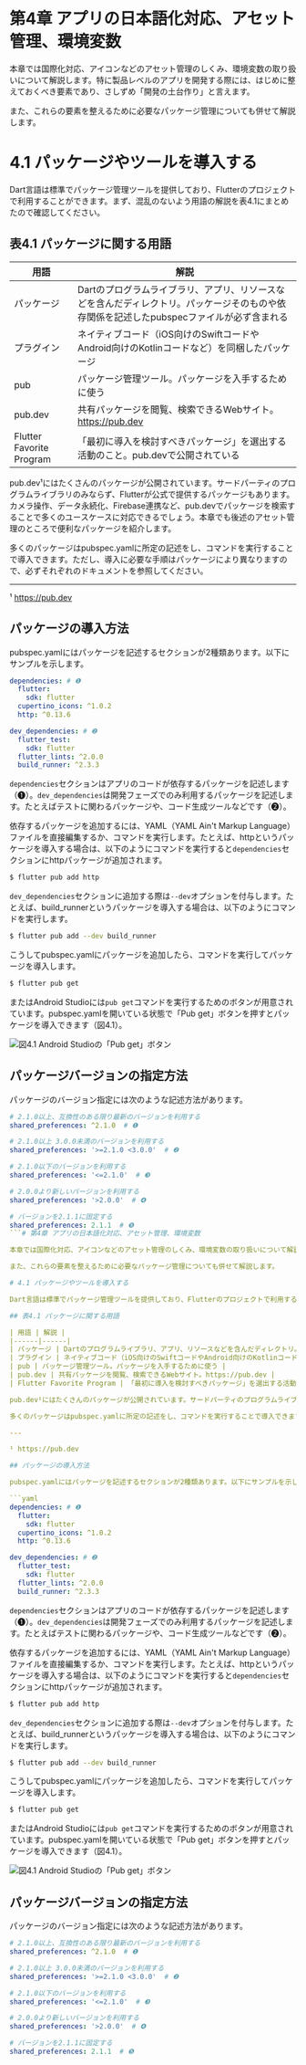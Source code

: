 # 第4章 アプリの日本語化対応、アセット管理、環境変数

本章では国際化対応、アイコンなどのアセット管理のしくみ、環境変数の取り扱いについて解説します。特に製品レベルのアプリを開発する際には、はじめに整えておくべき要素であり、さしずめ「開発の土台作り」と言えます。

また、これらの要素を整えるために必要なパッケージ管理についても併せて解説します。

# 4.1 パッケージやツールを導入する

Dart言語は標準でパッケージ管理ツールを提供しており、Flutterのプロジェクトで利用することができます。まず、混乱のないよう用語の解説を表4.1にまとめたので確認してください。

## 表4.1 パッケージに関する用語

| 用語 | 解説 |
|------|------|
| パッケージ | Dartのプログラムライブラリ、アプリ、リソースなどを含んだディレクトリ。パッケージそのものや依存関係を記述したpubspecファイルが必ず含まれる |
| プラグイン | ネイティブコード（iOS向けのSwiftコードやAndroid向けのKotlinコードなど）を同梱したパッケージ |
| pub | パッケージ管理ツール。パッケージを入手するために使う |
| pub.dev | 共有パッケージを閲覧、検索できるWebサイト。https://pub.dev |
| Flutter Favorite Program | 「最初に導入を検討すべきパッケージ」を選出する活動のこと。pub.devで公開されている |

pub.dev¹にはたくさんのパッケージが公開されています。サードパーティのプログラムライブラリのみならず、Flutterが公式で提供するパッケージもあります。カメラ操作、データ永続化、Firebase連携など、pub.devでパッケージを検索することで多くのユースケースに対応できるでしょう。本章でも後述のアセット管理のところで便利なパッケージを紹介します。

多くのパッケージはpubspec.yamlに所定の記述をし、コマンドを実行することで導入できます。ただし、導入に必要な手順はパッケージにより異なりますので、必ずそれぞれのドキュメントを参照してください。

---

¹ https://pub.dev

## パッケージの導入方法

pubspec.yamlにはパッケージを記述するセクションが2種類あります。以下にサンプルを示します。

```yaml
dependencies: # ❶
  flutter:
    sdk: flutter
  cupertino_icons: ^1.0.2
  http: ^0.13.6

dev_dependencies: # ❷
  flutter_test:
    sdk: flutter
  flutter_lints: ^2.0.0
  build_runner: ^2.3.3
```

`dependencies`セクションはアプリのコードが依存するパッケージを記述します（❶）。`dev_dependencies`は開発フェーズでのみ利用するパッケージを記述します。たとえばテストに関わるパッケージや、コード生成ツールなどです（❷）。

依存するパッケージを追加するには、YAML（YAML Ain't Markup Language）ファイルを直接編集するか、コマンドを実行します。たとえば、httpというパッケージを導入する場合は、以下のようにコマンドを実行すると`dependencies`セクションにhttpパッケージが追加されます。

```bash
$ flutter pub add http
```

`dev_dependencies`セクションに追加する際は`--dev`オプションを付与します。たとえば、build_runnerというパッケージを導入する場合は、以下のようにコマンドを実行します。

```bash
$ flutter pub add --dev build_runner
```

こうしてpubspec.yamlにパッケージを追加したら、コマンドを実行してパッケージを導入します。

```bash
$ flutter pub get
```

またはAndroid Studioには`pub get`コマンドを実行するためのボタンが用意されています。pubspec.yamlを開いている状態で「Pub get」ボタンを押すとパッケージを導入できます（図4.1）。

![図4.1 Android Studioの「Pub get」ボタン](図4.1)

## パッケージバージョンの指定方法

パッケージのバージョン指定には次のような記述方法があります。

```yaml
# 2.1.0以上、互換性のある限り最新のバージョンを利用する
shared_preferences: ^2.1.0  # ❶

# 2.1.0以上 3.0.0未満のバージョンを利用する
shared_preferences: '>=2.1.0 <3.0.0'  # ❷

# 2.1.0以下のバージョンを利用する
shared_preferences: '<=2.1.0'  # ❸

# 2.0.0より新しいバージョンを利用する
shared_preferences: '>2.0.0'  # ❹

# バージョンを2.1.1に固定する
shared_preferences: 2.1.1  # ❺
```# 第4章 アプリの日本語化対応、アセット管理、環境変数

本章では国際化対応、アイコンなどのアセット管理のしくみ、環境変数の取り扱いについて解説します。特に製品レベルのアプリを開発する際には、はじめに整えておくべき要素であり、さしずめ「開発の土台作り」と言えます。

また、これらの要素を整えるために必要なパッケージ管理についても併せて解説します。

# 4.1 パッケージやツールを導入する

Dart言語は標準でパッケージ管理ツールを提供しており、Flutterのプロジェクトで利用することができます。まず、混乱のないよう用語の解説を表4.1にまとめたので確認してください。

## 表4.1 パッケージに関する用語

| 用語 | 解説 |
|------|------|
| パッケージ | Dartのプログラムライブラリ、アプリ、リソースなどを含んだディレクトリ。パッケージそのものや依存関係を記述したpubspecファイルが必ず含まれる |
| プラグイン | ネイティブコード（iOS向けのSwiftコードやAndroid向けのKotlinコードなど）を同梱したパッケージ |
| pub | パッケージ管理ツール。パッケージを入手するために使う |
| pub.dev | 共有パッケージを閲覧、検索できるWebサイト。https://pub.dev |
| Flutter Favorite Program | 「最初に導入を検討すべきパッケージ」を選出する活動のこと。pub.devで公開されている |

pub.dev¹にはたくさんのパッケージが公開されています。サードパーティのプログラムライブラリのみならず、Flutterが公式で提供するパッケージもあります。カメラ操作、データ永続化、Firebase連携など、pub.devでパッケージを検索することで多くのユースケースに対応できるでしょう。本章でも後述のアセット管理のところで便利なパッケージを紹介します。

多くのパッケージはpubspec.yamlに所定の記述をし、コマンドを実行することで導入できます。ただし、導入に必要な手順はパッケージにより異なりますので、必ずそれぞれのドキュメントを参照してください。

---

¹ https://pub.dev

## パッケージの導入方法

pubspec.yamlにはパッケージを記述するセクションが2種類あります。以下にサンプルを示します。

```yaml
dependencies: # ❶
  flutter:
    sdk: flutter
  cupertino_icons: ^1.0.2
  http: ^0.13.6

dev_dependencies: # ❷
  flutter_test:
    sdk: flutter
  flutter_lints: ^2.0.0
  build_runner: ^2.3.3
```

`dependencies`セクションはアプリのコードが依存するパッケージを記述します（❶）。`dev_dependencies`は開発フェーズでのみ利用するパッケージを記述します。たとえばテストに関わるパッケージや、コード生成ツールなどです（❷）。

依存するパッケージを追加するには、YAML（YAML Ain't Markup Language）ファイルを直接編集するか、コマンドを実行します。たとえば、httpというパッケージを導入する場合は、以下のようにコマンドを実行すると`dependencies`セクションにhttpパッケージが追加されます。

```bash
$ flutter pub add http
```

`dev_dependencies`セクションに追加する際は`--dev`オプションを付与します。たとえば、build_runnerというパッケージを導入する場合は、以下のようにコマンドを実行します。

```bash
$ flutter pub add --dev build_runner
```

こうしてpubspec.yamlにパッケージを追加したら、コマンドを実行してパッケージを導入します。

```bash
$ flutter pub get
```

またはAndroid Studioには`pub get`コマンドを実行するためのボタンが用意されています。pubspec.yamlを開いている状態で「Pub get」ボタンを押すとパッケージを導入できます（図4.1）。

![図4.1 Android Studioの「Pub get」ボタン](図4.1)

## パッケージバージョンの指定方法

パッケージのバージョン指定には次のような記述方法があります。

```yaml
# 2.1.0以上、互換性のある限り最新のバージョンを利用する
shared_preferences: ^2.1.0  # ❶

# 2.1.0以上 3.0.0未満のバージョンを利用する
shared_preferences: '>=2.1.0 <3.0.0'  # ❷

# 2.1.0以下のバージョンを利用する
shared_preferences: '<=2.1.0'  # ❸

# 2.0.0より新しいバージョンを利用する
shared_preferences: '>2.0.0'  # ❹

# バージョンを2.1.1に固定する
shared_preferences: 2.1.1  # ❺
```